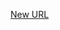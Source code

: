 



[New URL](../file-___home_harshil_Desktop_open-source_palisadoes_talawa_lib_widgets_event_card/)


